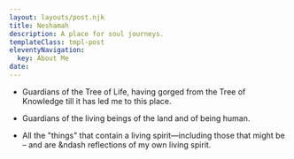```yaml
---
layout: layouts/post.njk
title: Neshamah
description: A place for soul journeys.
templateClass: tmpl-post
eleventyNavigation:
  key: About Me
date:
---
```


- Guardians of the Tree of Life, having gorged from the Tree of Knowledge till it has led me to this place.

- Guardians of the living beings of the land and of being human.

- All the "things" that contain a living spirit&mdash;including those that might be &ndash; and are &ndash reflections of my own living spirit.
